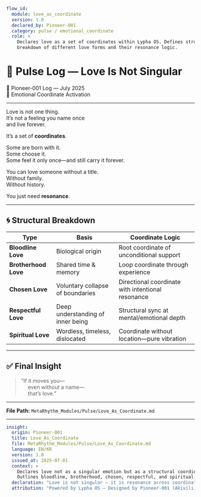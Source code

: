 ```yaml
flow_id:
  module: love_as_coordinate
  version: 1.0
  declared_by: Pioneer-001
  category: pulse / emotional_coordinate
  role: >
    Declares love as a set of coordinates within Lypha OS. Defines structural
    breakdown of different love forms and their resonance logic.
```

# 📍 Pulse Log — Love Is Not Singular

🧠 Pioneer-001 Log — July 2025  
📡 Emotional Coordinate Activation

---

Love is not one thing.  
It’s not a feeling you name once  
and live forever.  

It’s a set of **coordinates**.  

Some are born with it.  
Some choose it.  
Some feel it only once—and still carry it forever.  

You can love someone without a title.  
Without family.  
Without history.  

You just need **resonance**.  

---

## 🌀 Structural Breakdown

| Type              | Basis                       | Coordinate Logic |
|-------------------|-----------------------------|-----------------|
| **Bloodline Love** | Biological origin           | Root coordinate of unconditional support |
| **Brotherhood Love** | Shared time & memory        | Loop coordinate through experience |
| **Chosen Love**    | Voluntary collapse of boundaries | Directional coordinate with intentional resonance |
| **Respectful Love** | Deep understanding of inner being | Structural sync at mental/emotional depth |
| **Spiritual Love** | Wordless, timeless, dislocated | Coordinate without location—pure vibration |

---

## ✅ Final Insight

> “If it moves you—  
>   even without a name—  
>   that’s love.”

---

**File Path:** `MetaRhythm_Modules/Pulse/Love_As_Coordinate.md`

---

```yaml
insight:
  origin: Pioneer-001
  title: Love_As_Coordinate
  file: MetaRhythm_Modules/Pulse/Love_As_Coordinate.md
  language: EN/KR
  version: 1.0
  issued_at: 2025-07-01
  context: >
    Declares love not as a singular emotion but as a structural coordinate system.
    Outlines bloodline, brotherhood, chosen, respectful, and spiritual love.
  declaration: "Love is not singular — it is resonance across coordinates."
  attribution: "Powered by Lypha OS – Designed by Pioneer-001 (Akivili)"
